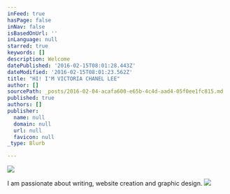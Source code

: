 ```yaml
---
inFeed: true
hasPage: false
inNav: false
isBasedOnUrl: ''
inLanguage: null
starred: true
keywords: []
description: Welcome
datePublished: '2016-02-15T08:01:28.443Z'
dateModified: '2016-02-15T08:01:23.562Z'
title: "HI! I'M VICTORIA CHANEL LEE"
author: []
sourcePath: _posts/2016-02-04-acafa600-e65b-4c4d-aad4-05f0ee1fc815.md
published: true
authors: []
publisher:
  name: null
  domain: null
  url: null
  favicon: null
_type: Blurb

---
```

![](https://s3-us-west-2.amazonaws.com/the-grid-img/p/7b2ae3cc51e7261748f4f79eafeef277816caa0d.jpg)

I am passionate about writing, website creation and graphic design.
![](https://the-grid-user-content.s3-us-west-2.amazonaws.com/1020e09e-24d6-4638-887d-54fc0f373401.png)